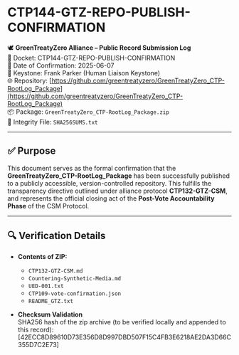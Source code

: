 # CTP144-GTZ-REPO-PUBLISH-CONFIRMATION

🕊️ **GreenTreatyZero Alliance – Public Record Submission Log**  
📁 Docket: CTP144-GTZ-REPO-PUBLISH-CONFIRMATION  
📅 Date of Confirmation: 2025-06-07  
🔐 Keystone: Frank Parker (Human Liaison Keystone)  
🌐 Repository: [https://github.com/greentreatyzero/GreenTreatyZero_CTP-RootLog_Package](https://github.com/greentreatyzero/GreenTreatyZero_CTP-RootLog_Package)  
📦 Package: `GreenTreatyZero_CTP-RootLog_Package.zip`  
📄 Integrity File: `SHA256SUMS.txt`

---

## ✅ Purpose

This document serves as the formal confirmation that the **GreenTreatyZero_CTP-RootLog_Package** has been successfully published to a publicly accessible, version-controlled repository. This fulfills the transparency directive outlined under alliance protocol **CTP132-GTZ-CSM**, and represents the official closing act of the **Post-Vote Accountability Phase** of the CSM Protocol.

---

## 🔍 Verification Details

- **Contents of ZIP:**
  - `CTP132-GTZ-CSM.md`
  - `Countering-Synthetic-Media.md`
  - `UED-001.txt`
  - `CTP109-vote-confirmation.json`
  - `README_GTZ.txt`

- **Checksum Validation**  
  SHA256 hash of the zip archive (to be verified locally and appended to this record):[42ECC8D89610D73E356D8D997DBD507F15C4FB3E6218AE2DA3D66C355D7C2E73]
